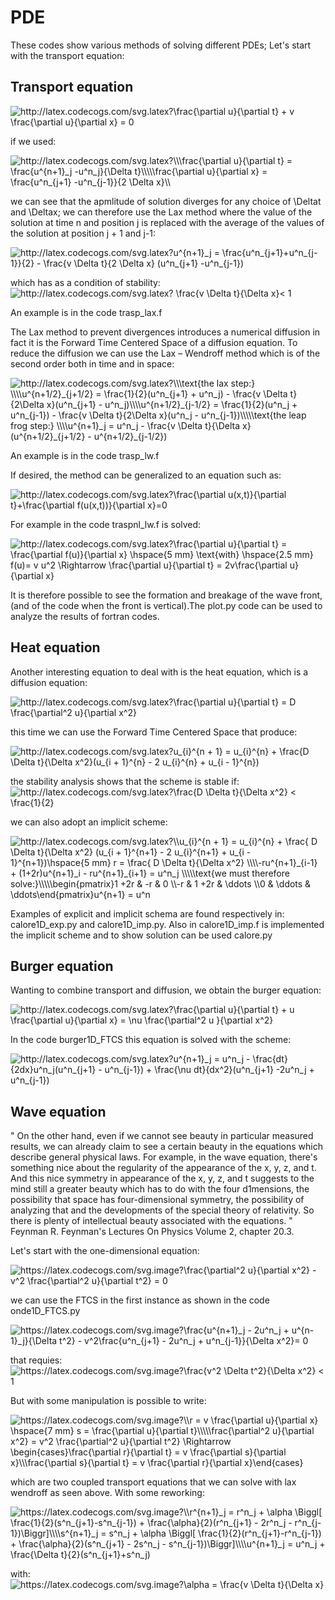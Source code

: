 # PDE
These codes show various methods of solving different PDEs; Let's start with the transport equation:

## Transport equation ##

<img src="http://latex.codecogs.com/svg.latex?\frac{\partial&space;u}{\partial&space;t}&space;&plus;&space;v&space;\frac{\partial&space;u}{\partial&space;x}&space;=&space;0" title="http://latex.codecogs.com/svg.latex?\frac{\partial u}{\partial t} + v \frac{\partial u}{\partial x} = 0" />

if we used:

<img src="http://latex.codecogs.com/svg.latex?\\\frac{\partial&space;u}{\partial&space;t}&space;=&space;\frac{u^{n&plus;1}_j&space;-u^n_j}{\Delta&space;t}\\\\\frac{\partial&space;u}{\partial&space;x}&space;=&space;\frac{u^n_{j&plus;1}&space;-u^n_{j-1}}{2&space;\Delta&space;x}\\&space;" title="http://latex.codecogs.com/svg.latex?\\\frac{\partial u}{\partial t} = \frac{u^{n+1}_j -u^n_j}{\Delta t}\\\\\frac{\partial u}{\partial x} = \frac{u^n_{j+1} -u^n_{j-1}}{2 \Delta x}\\ " />

we can see that the apmlitude of solution diverges for any choice of \Deltat and \Deltax; we can therefore use the Lax method where the value of the solution at time n and position j is replaced with the average of the values ​​of the solution at position j + 1 and j-1:

<img src="http://latex.codecogs.com/svg.latex?u^{n&plus;1}_j&space;=&space;\frac{u^n_{j&plus;1}&plus;u^n_{j-1}}{2}&space;-&space;\frac{v&space;\Delta&space;t}{2&space;\Delta&space;x}&space;(u^n_{j&plus;1}&space;-u^n_{j-1})&space;" title="http://latex.codecogs.com/svg.latex?u^{n+1}_j = \frac{u^n_{j+1}+u^n_{j-1}}{2} - \frac{v \Delta t}{2 \Delta x} (u^n_{j+1} -u^n_{j-1}) " />

which has as a condition of stability: <img src="http://latex.codecogs.com/svg.latex?&space;\frac{v&space;\Delta&space;t}{\Delta&space;x}<&space;1&space;" title="http://latex.codecogs.com/svg.latex? \frac{v \Delta t}{\Delta x}< 1 " />

An example is in the code trasp_lax.f

The Lax method to prevent divergences introduces a numerical diffusion in fact it is the Forward Time Centered Space of a diffusion equation. To reduce the diffusion we can use the Lax – Wendroff method which is of the second order both in time and in space:

<img src="http://latex.codecogs.com/svg.latex?\\\text{the&space;lax&space;step:}&space;\\\\u^{n&plus;1/2}_{j&plus;1/2}&space;=&space;\frac{1}{2}(u^n_{j&plus;1}&space;&plus;&space;u^n_j)&space;-&space;\frac{v&space;\Delta&space;t}{2\Delta&space;x}(u^n_{j&plus;1}&space;-&space;u^n_j)\\\\u^{n&plus;1/2}_{j-1/2}&space;=&space;\frac{1}{2}(u^n_j&space;&plus;&space;u^n_{j-1})&space;-&space;\frac{v&space;\Delta&space;t}{2\Delta&space;x}(u^n_j&space;-&space;u^n_{j-1})\\\\\text{the&space;leap&space;frog&space;step:}&space;\\\\u^{n&plus;1}_j&space;=&space;u^n_j&space;-&space;&space;&space;\frac{v&space;\Delta&space;t}{\Delta&space;x}&space;(u^{n&plus;1/2}_{j&plus;1/2}&space;-&space;u^{n&plus;1/2}_{j-1/2})" title="http://latex.codecogs.com/svg.latex?\\\text{the lax step:} \\\\u^{n+1/2}_{j+1/2} = \frac{1}{2}(u^n_{j+1} + u^n_j) - \frac{v \Delta t}{2\Delta x}(u^n_{j+1} - u^n_j)\\\\u^{n+1/2}_{j-1/2} = \frac{1}{2}(u^n_j + u^n_{j-1}) - \frac{v \Delta t}{2\Delta x}(u^n_j - u^n_{j-1})\\\\\text{the leap frog step:} \\\\u^{n+1}_j = u^n_j - \frac{v \Delta t}{\Delta x} (u^{n+1/2}_{j+1/2} - u^{n+1/2}_{j-1/2})" />

An example is in the code trasp_lw.f

If desired, the method can be generalized to an equation such as:

<img src="http://latex.codecogs.com/svg.latex?\frac{\partial&space;u(x,t)}{\partial&space;t}&plus;\frac{\partial&space;f(u(x,t))}{\partial&space;x}=0" title="http://latex.codecogs.com/svg.latex?\frac{\partial u(x,t)}{\partial t}+\frac{\partial f(u(x,t))}{\partial x}=0" />

For example in the code traspnl_lw.f is solved:

<img src="http://latex.codecogs.com/svg.latex?\frac{\partial&space;u}{\partial&space;t}&space;=&space;\frac{\partial&space;f(u)}{\partial&space;x}&space;\hspace{5&space;mm}&space;\text{with}&space;\hspace{2.5&space;mm}&space;f(u)=&space;v&space;u^2&space;\Rightarrow&space;\frac{\partial&space;u}{\partial&space;t}&space;=&space;2v\frac{\partial&space;u}{\partial&space;x}" title="http://latex.codecogs.com/svg.latex?\frac{\partial u}{\partial t} = \frac{\partial f(u)}{\partial x} \hspace{5 mm} \text{with} \hspace{2.5 mm} f(u)= v u^2 \Rightarrow \frac{\partial u}{\partial t} = 2v\frac{\partial u}{\partial x}" />

It is therefore possible to see the formation and breakage of the wave front, (and of the code when the front is vertical).The plot.py code can be used to analyze the results of fortran codes.

## Heat equation ##

Another interesting equation to deal with is the heat equation, which is a diffusion equation:

<img src="http://latex.codecogs.com/svg.latex?\frac{\partial&space;u}{\partial&space;t}&space;=&space;D&space;\frac{\partial^2&space;u}{\partial&space;x^2}" title="http://latex.codecogs.com/svg.latex?\frac{\partial u}{\partial t} = D \frac{\partial^2 u}{\partial x^2}" />

this time we can use the Forward Time Centered Space that produce:

<img src="http://latex.codecogs.com/svg.latex?u_{i}^{n&space;&plus;&space;1}&space;=&space;&space;u_{i}^{n}&space;&plus;&space;\frac{D&space;\Delta&space;t}{\Delta&space;x^2}(u_{i&space;&plus;&space;1}^{n}&space;-&space;2&space;u_{i}^{n}&space;&plus;&space;u_{i&space;-&space;1}^{n})" title="http://latex.codecogs.com/svg.latex?u_{i}^{n + 1} = u_{i}^{n} + \frac{D \Delta t}{\Delta x^2}(u_{i + 1}^{n} - 2 u_{i}^{n} + u_{i - 1}^{n})" />

the stability analysis shows that the scheme is stable if:  <img src="http://latex.codecogs.com/svg.latex?\frac{D&space;\Delta&space;t}{\Delta&space;x^2}&space;<&space;\frac{1}{2}" title="http://latex.codecogs.com/svg.latex?\frac{D \Delta t}{\Delta x^2} < \frac{1}{2}" />

we can also adopt an implicit scheme:

<img src="http://latex.codecogs.com/svg.latex?\\u_{i}^{n&space;&plus;&space;1}&space;=&space;u_{i}^{n}&space;&plus;&space;\frac{&space;D&space;\Delta&space;t}{\Delta&space;x^2}&space;(u_{i&space;&plus;&space;1}^{n&plus;1}&space;-&space;2&space;u_{i}^{n&plus;1}&space;&plus;&space;u_{i&space;-&space;1}^{n&plus;1})\hspace{5&space;mm}&space;r&space;=&space;&space;\frac{&space;D&space;\Delta&space;t}{\Delta&space;x^2}&space;\\\\-ru^{n&plus;1}_{i-1}&space;&plus;&space;(1&plus;2r)u^{n&plus;1}_i&space;-&space;ru^{n&plus;1}_{i&plus;1}&space;=&space;u^n_j&space;\\\\\text{we&space;must&space;therefore&space;solve:}\\\\\begin{pmatrix}1&space;&plus;2r&space;&&space;-r&space;&&space;0&space;\\-r&space;&&space;&space;1&space;&plus;2r&space;&&space;\ddots&space;\\0&space;&&space;\ddots&space;&&space;\ddots\end{pmatrix}u^{n&plus;1}&space;=&space;u^n&space;" title="http://latex.codecogs.com/svg.latex?\\u_{i}^{n + 1} = u_{i}^{n} + \frac{ D \Delta t}{\Delta x^2} (u_{i + 1}^{n+1} - 2 u_{i}^{n+1} + u_{i - 1}^{n+1})\hspace{5 mm} r = \frac{ D \Delta t}{\Delta x^2} \\\\-ru^{n+1}_{i-1} + (1+2r)u^{n+1}_i - ru^{n+1}_{i+1} = u^n_j \\\\\text{we must therefore solve:}\\\\\begin{pmatrix}1 +2r & -r & 0 \\-r & 1 +2r & \ddots \\0 & \ddots & \ddots\end{pmatrix}u^{n+1} = u^n " />

Examples of explicit and implicit schema are found respectively in: calore1D_exp.py and calore1D_imp.py.
Also in calore1D_imp.f is implemented the implicit scheme and to show solution can be used calore.py

## Burger equation ##
Wanting to combine transport and diffusion, we obtain the burger equation:

<img src="http://latex.codecogs.com/svg.latex?\frac{\partial&space;u}{\partial&space;t}&space;&plus;&space;u&space;\frac{\partial&space;u}{\partial&space;x}&space;=&space;\nu&space;\frac{\partial^2&space;u&space;}{\partial&space;x^2}" title="http://latex.codecogs.com/svg.latex?\frac{\partial u}{\partial t} + u \frac{\partial u}{\partial x} = \nu \frac{\partial^2 u }{\partial x^2}" />

In the code burger1D_FTCS this equation is solved with the scheme:

<img src="http://latex.codecogs.com/svg.latex?u^{n&plus;1}_j&space;=&space;u^n_j&space;-&space;\frac{dt}{2dx}u^n_j(u^n_{j&plus;1}&space;-&space;u^n_{j-1})&space;&plus;&space;\frac{\nu&space;dt}{dx^2}(u^n_{j&plus;1}&space;-2u^n_j&space;&plus;&space;u^n_{j-1})" title="http://latex.codecogs.com/svg.latex?u^{n+1}_j = u^n_j - \frac{dt}{2dx}u^n_j(u^n_{j+1} - u^n_{j-1}) + \frac{\nu dt}{dx^2}(u^n_{j+1} -2u^n_j + u^n_{j-1})" />

## Wave equation ##

"
On the other hand, even if we cannot see beauty in particular measured results, we can already claim to see a certain beauty in the equations which describe general physical laws. For example, in the wave equation, there's something nice about the regularity of the appearance of the x, y, z, and t. And this nice symmetry in appearance of the x, y, z, and t suggests to the mind still a  greater beauty which has to do with the four d1mensions, the possibility that space has four-dimensional symmetry, the possibility of analyzing that and the developments of the special theory of relativity. So there is plenty of intellectual beauty associated with the equations.
"
Feynman R. Feynman's Lectures On Physics Volume 2, chapter 20.3.

Let's start with the one-dimensional equation:

<img src="https://latex.codecogs.com/svg.image?\frac{\partial^2&space;u}{\partial&space;x^2}&space;-&space;v^2&space;\frac{\partial^2&space;u}{\partial&space;t^2}&space;=&space;0" title="https://latex.codecogs.com/svg.image?\frac{\partial^2 u}{\partial x^2} - v^2 \frac{\partial^2 u}{\partial t^2} = 0" />

we can use the FTCS in the first instance as shown in the code onde1D_FTCS.py

<img src="https://latex.codecogs.com/svg.image?\frac{u^{n&plus;1}_j&space;-&space;2u^n_j&space;&plus;&space;u^{n-1}_j}{\Delta&space;t^2}&space;-&space;v^2\frac{u^n_{j&plus;1}&space;-&space;2u^n_j&space;&plus;&space;u^n_{j-1}}{\Delta&space;x^2}=&space;0" title="https://latex.codecogs.com/svg.image?\frac{u^{n+1}_j - 2u^n_j + u^{n-1}_j}{\Delta t^2} - v^2\frac{u^n_{j+1} - 2u^n_j + u^n_{j-1}}{\Delta x^2}= 0" />

that requies: <img src="https://latex.codecogs.com/svg.image?\frac{v^2&space;\Delta&space;t^2}{\Delta&space;x^2}&space;<&space;1" title="https://latex.codecogs.com/svg.image?\frac{v^2 \Delta t^2}{\Delta x^2} < 1" />

But with some manipulation is possible to write:

<img src="https://latex.codecogs.com/svg.image?\\r&space;=&space;v&space;\frac{\partial&space;u}{\partial&space;x}&space;\hspace{7&space;mm}&space;s&space;=&space;\frac{\partial&space;u}{\partial&space;t}\\\\\frac{\partial^2&space;u}{\partial&space;x^2}&space;=&space;v^2&space;\frac{\partial^2&space;u}{\partial&space;t^2}&space;\Rightarrow&space;\begin{cases}\frac{\partial&space;r}{\partial&space;t}&space;=&space;v&space;\frac{\partial&space;s}{\partial&space;x}\\\frac{\partial&space;s}{\partial&space;t}&space;=&space;v&space;\frac{\partial&space;r}{\partial&space;x}\end{cases}&space;" title="https://latex.codecogs.com/svg.image?\\r = v \frac{\partial u}{\partial x} \hspace{7 mm} s = \frac{\partial u}{\partial t}\\\\\frac{\partial^2 u}{\partial x^2} = v^2 \frac{\partial^2 u}{\partial t^2} \Rightarrow \begin{cases}\frac{\partial r}{\partial t} = v \frac{\partial s}{\partial x}\\\frac{\partial s}{\partial t} = v \frac{\partial r}{\partial x}\end{cases} " />

which are two coupled transport equations that we can solve with lax wendroff as seen above. With some reworking:

<img src="https://latex.codecogs.com/svg.image?\\r^{n&plus;1}_j&space;=&space;r^n_j&space;&plus;&space;\alpha&space;\Biggl[&space;\frac{1}{2}(s^n_{j&plus;1}-s^n_{j-1})&space;&plus;&space;\frac{\alpha}{2}(r^n_{j&plus;1}&space;-&space;2r^n_j&space;+&space;r^n_{j-1})\Biggr]\\\\s^{n&plus;1}_j&space;=&space;s^n_j&space;&plus;&space;\alpha&space;\Biggl[&space;\frac{1}{2}(r^n_{j&plus;1}-r^n_{j-1})&space;&plus;&space;\frac{\alpha}{2}(s^n_{j&plus;1}&space;-&space;2s^n_j&space;+&space;s^n_{j-1})\Biggr]\\\\u^{n&plus;1}_j&space;=&space;u^n_j&space;&plus;&space;\frac{\Delta&space;t}{2}(s^n_{j&plus;1}&plus;s^n_j)" title="https://latex.codecogs.com/svg.image?\\r^{n+1}_j = r^n_j + \alpha \Biggl[ \frac{1}{2}(s^n_{j+1}-s^n_{j-1}) + \frac{\alpha}{2}(r^n_{j+1} - 2r^n_j - r^n_{j-1})\Biggr]\\\\s^{n+1}_j = s^n_j + \alpha \Biggl[ \frac{1}{2}(r^n_{j+1}-r^n_{j-1}) + \frac{\alpha}{2}(s^n_{j+1} - 2s^n_j - s^n_{j-1})\Biggr]\\\\u^{n+1}_j = u^n_j + \frac{\Delta t}{2}(s^n_{j+1}+s^n_j)" />

with: <img src="https://latex.codecogs.com/svg.image?\alpha&space;=&space;\frac{v&space;\Delta&space;t}{\Delta&space;x}" title="https://latex.codecogs.com/svg.image?\alpha = \frac{v \Delta t}{\Delta x}" />